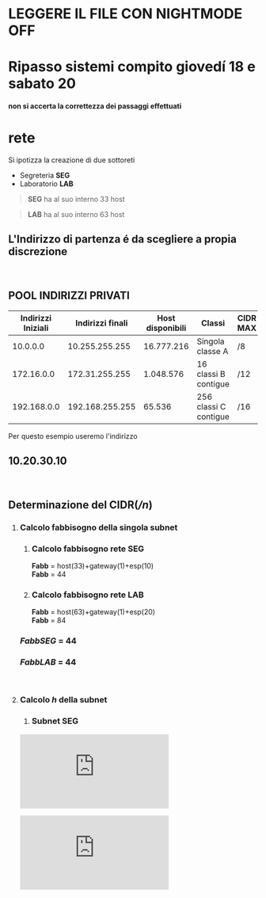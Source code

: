 # **LEGGERE IL FILE CON NIGHTMODE OFF**

# Ripasso sistemi compito giovedí 18 e sabato 20
#### non si accerta la correttezza dei passaggi effettuati

# rete
Si ipotizza la creazione di due sottoreti
- Segreteria **SEG** 
- Laboratorio **LAB**

>**SEG** ha al suo interno 33 host

>**LAB** ha al suo interno 63 host

## L'Indirizzo di partenza é da scegliere a propia discrezione
<br>

##  POOL INDIRIZZI PRIVATI

Indirizzi Iniziali | Indirizzi finali | Host disponibili | Classi | CIDR MAX
--- | --- | --- | --- | --- |
10.0.0.0 | 10.255.255.255 | 16.777.216 | Singola classe A |              /8  
172.16.0.0 | 172.31.255.255 | 1.048.576 | 16 classi B contigue | /12  
192.168.0.0 | 192.168.255.255 | 65.536 | 256 classi C contigue  | /16

Per questo esempio useremo l'indirizzo 
## **10.20.30.10**
<br>

## Determinazione del CIDR(*/n*)

1. ### Calcolo **fabbisogno** della singola subnet
    1. ### Calcolo fabbisogno rete **SEG**
        **Fabb** = host(33)+gateway(1)+esp(10) 
        <br>
        **Fabb** = 44

    1. ### Calcolo fabbisogno rete **LAB**
        **Fabb** = host(63)+gateway(1)+esp(20)
        <br>
        **Fabb** = 84

    ### *__FabbSEG__* = 44
    ### *__FabbLAB__* = 44
    <p>&nbsp;</p>
1. ### Calcolo *h* della subnet
    1. ### Subnet **SEG**
    ![2^{h}-2>host(44)](https://latex.codecogs.com/svg.latex?%5Cbg_white%202%5E%7Bh%7D-2%3Ehost%2844%29)

    ![2^{h}>host(44)+2](https://latex.codecogs.com/gif.latex?2%5E%7Bh%7D%3Ehost%2844%29&plus;2)

    





